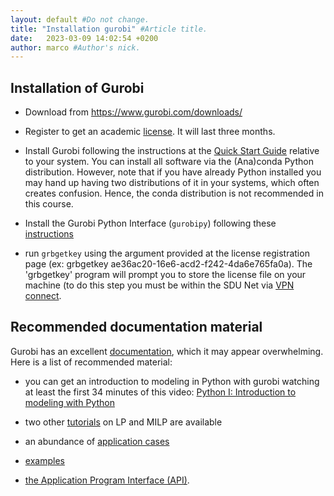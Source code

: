 ```yaml
---
layout: default #Do not change.
title: "Installation gurobi" #Article title.
date:   2023-03-09 14:02:54 +0200
author: marco #Author's nick.
---
```



## Installation of Gurobi


- Download from <https://www.gurobi.com/downloads/>

- Register to get an academic
  [license](https://www.gurobi.com/downloads/end-user-license-agreement-academic/).
  It will last three months.

- Install Gurobi following the instructions at the
  [Quick Start Guide](https://www.gurobi.com/documentation/quickstart.html)
  relative to your system. You can install all software via the
  (Ana)conda Python distribution. However, note that if you have already
  Python installed you may hand up having two distributions of it in
  your systems, which often creates confusion. Hence, the conda
  distribution is not recommended in this course.

- Install the Gurobi Python Interface (`gurobipy`) following these
  [instructions](https://support.gurobi.com/hc/en-us/articles/360044290292-How-do-I-install-Gurobi-for-Python-)
  <!--
  [mac](https://www.gurobi.com/documentation/9.1/quickstart_mac/cs_grbpy_the_gurobi_python.html),
  [linux](https://www.gurobi.com/documentation/9.1/quickstart_linux/cs_grbpy_the_gurobi_python.html),
  [windows](https://www.gurobi.com/documentation/9.1/quickstart_windows/cs_grbpy_the_gurobi_python.html)
  (manual installation recommended)
  -->

- run `grbgetkey` using the argument provided at the license
  registration page (ex: grbgetkey
  ae36ac20-16e6-acd2-f242-4da6e765fa0a). The 'grbgetkey' program will
  prompt you to store the license file on your machine (to do this step
  you must be within the SDU Net via
  [VPN connect](https://any.sdu.dk/).



## Recommended documentation material


Gurobi has an excellent
[documentation](https://www.gurobi.com/resources/?category-filter=documentation),
which it may appear overwhelming. Here is a list of recommended material:

-   you can get an introduction to modeling in Python with gurobi
    watching at least the first 34 minutes of this video: [Python I:
    Introduction to modeling with
    Python](http://www.gurobi.com/resources/seminars-and-videos/python-I-webinar)

-   two other
    [tutorials](https://www.gurobi.com/resources/seminars-and-videos/?category-filter=tutorials)
    on LP and MILP are available

-   an abundance of [application
    cases](https://www.gurobi.com/resources/seminars-and-videos/?category-filter=seminars-and-videos)

-   [examples](https://www.gurobi.com/documentation/9.1/examples/index.html)

-   [the Application Program Interface
    (API)](http://www.gurobi.com/documentation/current/refman/py_python_api_details.html).
